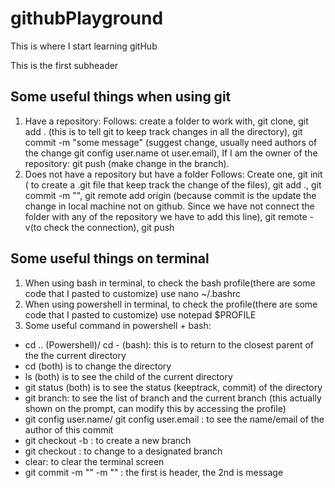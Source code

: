 # githubPlayground

This is where I start learning gitHub

This is the first subheader 
## Some useful things when using git

1) Have a repository: 
Follows: create a folder to work with, git clone, git add . (this is to tell git to keep track changes in all the directory), git commit -m "some message" (suggest change, usually need authors of the change git config user.name ot user.email), If I am the owner of the repository: git push (make change in the branch). 
2) Does not have a repository but have a folder
Follows: Create one, git init ( to create a .git file that keep track the change of the files), git add ., git commit -m "", git remote add origin <URL of the repository> (because commit is the update the change in local machine not on github. Since we have not connect the folder with any of the repository we have to add this line), git remote -v(to check the connection), git push


## Some useful things on terminal
1) When using bash in terminal, to check the bash profile(there are some code that I pasted to customize) use 
nano ~/.bashrc
2) When using powershell in terminal, to check the profile(there are some code that I pasted to customize) use
notepad $PROFILE
3) Some useful command in powershell + bash:
 - cd .. (Powershell)/ cd - (bash): this is to return to the closest parent of the the current directory
 - cd <name> (both) is to change the directory 
 - ls (both) is to see the child of the current directory
 - git status (both) is to see the status (keeptrack, commit) of the directory
 - git branch: to see the list of branch and the current branch (this actually shown on the prompt, can modify this by accessing the profile)
 - git config user.name/ git config user.email : to see the name/email of the author of this commit 
 - git checkout -b <name>: to create a new branch
 - git checkout <name>: to change to a designated branch
 - clear: to clear the terminal screen
 - git commit -m "" -m "" : the first is header, the 2nd is message


